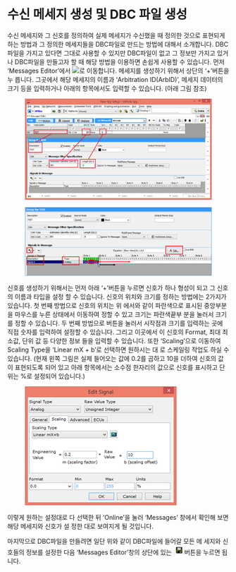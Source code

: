 # 수신 메세지 생성 및 DBC 파일 생성

수신 메세지와 그 신호를 정의하여 실제 메세지가 수신했을 때 정의한 것으로 표현되게 하는 방법과 그 정의한 메세지들을 DBC파일로 만드는 방법에 대해서 소개합니다. DBC파일을 가지고 있다면 그대로 사용할 수 있지만 DBC파일이 없고 그 정보만 가지고 있거나 DBC파일을 만들고자 할 때 해당 방법을 이용하면 손쉽게 사용할 수 있습니다. 먼저 ‘Messages Editor’에서 ![](../.gitbook/assets/Spy\_Networks-Messages\_Editor-Receive.png)로 이동합니다. 메세지를 생성하기 위해서 상단의 ‘+’버튼을 누 릅니다. 그곳에서 해당 메세지의 이름과 ‘Arbitration ID(ArbID)’, 메세지 데이터의 크기 등을 입력하거나 아래의 항목에서도 입력할 수 있습니다. (아래 그림 참조)

<figure><img src="../.gitbook/assets/MessagesEditor.png" alt=""><figcaption></figcaption></figure>

<figure><img src="../.gitbook/assets/MessagesEditor2.png" alt=""><figcaption></figcaption></figure>

신호를 생성하기 위해서는 먼저 아래 ‘+’버튼을 누르면 신호가 하나 형성이 되고 그 신호의 이름과 타입을 설정 할 수 있습니다. 신호의 위치와 크기를 정하는 방법에는 2가지가 있습니다. 첫 번째 방법으로 신호의 위치는 위 에서와 같이 파란색으로 표시된 중앙부분을 마우스를 누른 상태에서 이동하여 정할 수 있고 크기는 파란색끝부 분을 눌러서 크기를 정할 수 있습니다. 두 번째 방법으로 버튼을 눌러서 시작점과 크기를 입력하는 곳에 직접 숫자를 입력하여 설정할 수 있습니다. 그리고 이곳에서 이 신호의 Format, 최대 최소값, 단위 값 등 다양한 정보 들을 입력할 수 있습니다. 또한 ‘Scaling’으로 이동하여 Scaling Type을 ‘Linear mX + b’로 선택하면 원하시는 대 로 스케일링 작업도 하실 수 있습니다. (현재 왼쪽 그림은 실제 들어오는 값에 0.2를 곱하고 10을 더하여 신호의 값이 표현되도록 되어 있고 아래 항목에서는 소수점 한자리의 값으로 신호를 표시하고 단위는 %로 설정되어 있습니다.)

<figure><img src="../.gitbook/assets/Edit Signal.png" alt=""><figcaption></figcaption></figure>

이렇게 원하는 설정대로 다 선택한 뒤 ‘Online’을 눌러 ‘Messages’ 창에서 확인해 보면 해당 메세지와 신호가 설 정한 대로 보여지게 될 것입니다.&#x20;

마지막으로 DBC파일을 만들려면 일단 위와 같이 DBC파일에 들어갈 모든 메 세지와 신호들의 정보를 설정한 다음 ‘Messages Editor’창의 상단에 있는 ![](../.gitbook/assets/2021-10-14-10-33-10.png)버튼을 누르면 됩니다.
